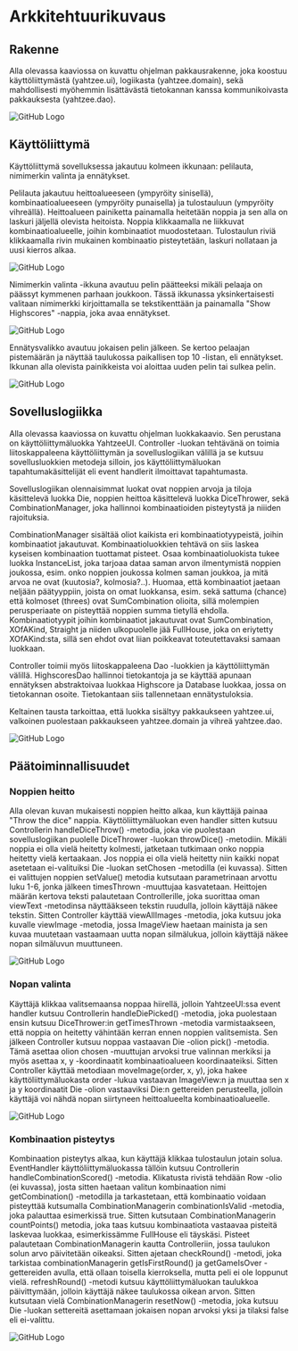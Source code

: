 <h1>Arkkitehtuurikuvaus</h1>

<h2>Rakenne</h2>

Alla olevassa kaaviossa on kuvattu ohjelman pakkausrakenne, joka koostuu käyttöliittymästä (yahtzee.ui), logiikasta
(yahtzee.domain), sekä mahdollisesti myöhemmin lisättävästä tietokannan kanssa kommunikoivasta pakkauksesta 
(yahtzee.dao).

![GitHub Logo](packagediagram.jpg)

<h2>Käyttöliittymä</h2>

Käyttöliittymä sovelluksessa jakautuu kolmeen ikkunaan: pelilauta, nimimerkin valinta ja ennätykset. 

Pelilauta jakautuu
heittoalueeseen (ympyröity sinisellä), kombinaatioalueeseen (ympyröity punaisella) ja tulostauluun (ympyröity
vihreällä). Heittoalueen painiketta painamalla heitetään noppia ja sen alla on laskuri jäljellä olevista heitoista.
Noppia klikkaamalla ne liikkuvat kombinaatioalueelle, joihin kombinaatiot muodostetaan. Tulostaulun riviä
klikkaamalla rivin mukainen kombinaatio pisteytetään, laskuri nollataan ja uusi kierros alkaa. 

![GitHub Logo](ui.png)

Nimimerkin valinta -ikkuna avautuu pelin päätteeksi mikäli pelaaja on päässyt kymmenen parhaan joukkoon. Tässä
ikkunassa yksinkertaisesti valitaan nimimerkki kirjoittamalla se tekstikenttään ja painamalla "Show Highscores" 
-nappia, joka avaa ennätykset.

![GitHub Logo](nicknameSelection.png)

Ennätysvalikko avautuu jokaisen pelin jälkeen. Se kertoo pelaajan pistemäärän ja näyttää taulukossa paikallisen
top 10 -listan, eli ennätykset. Ikkunan alla olevista painikkeista voi aloittaa uuden pelin tai sulkea pelin.

![GitHub Logo](gameOver.png)

<h2>Sovelluslogiikka</h2>

Alla olevassa kaaviossa on kuvattu ohjelman luokkakaavio. Sen perustana on käyttöliittymäluokka YahtzeeUI. 
Controller -luokan tehtävänä on toimia liitoskappaleena käyttöliittymän ja sovelluslogiikan välillä ja se kutsuu
sovellusluokkien metodeja silloin, jos käyttöliittymäluokan tapahtumakäsittelijät eli event handlerit ilmoittavat
tapahtumasta. 

Sovelluslogiikan olennaisimmat luokat ovat noppien arvoja ja tiloja käsittelevä luokka Die, noppien heittoa
käsittelevä luokka DiceThrower, sekä CombinationManager, joka hallinnoi kombinaatioiden pisteytystä ja niiiden
rajoituksia. 

CombinationManager sisältää oliot kaikista eri kombinaatiotyypeistä, joihin kombinaatiot jakautuvat. Kombinaatioluokkien tehtävä on siis laskea kyseisen kombinaation tuottamat pisteet. 
Osaa kombinaatioluokista tukee luokka InstanceList, joka tarjoaa dataa saman arvon ilmentymistä noppien joukossa,
esim. onko noppien joukossa kolmen saman joukkoa, ja mitä arvoa ne ovat (kuutosia?, kolmosia?..). Huomaa, että
kombinaatiot jaetaan neljään päätyyppiin, joista on omat luokkansa, esim. sekä sattuma (chance) että kolmoset 
(threes) ovat SumCombination olioita, sillä molempien perusperiaate on pisteyttää noppien summa tietyllä ehdolla.
Kombinaatiotyypit joihin kombinaatiot jakautuvat ovat SumCombination, XOfAKind, Straight ja niiden ulkopuolelle
jää FullHouse, joka on eriytetty XOfAKind:sta, sillä sen ehdot ovat liian poikkeavat toteutettavaksi samaan 
luokkaan.

Controller toimii myös liitoskappaleena Dao -luokkien ja käyttöliittymän välillä. HighscoresDao hallinnoi
tietokantoja ja se käyttää apunaan ennätyksen abstraktoivaa luokkaa Highscore ja Database luokkaa, jossa on
tietokannan osoite. Tietokantaan siis tallennetaan ennätystuloksia.

Keltainen tausta tarkoittaa, että luokka sisältyy pakkaukseen yahtzee.ui, valkoinen puolestaan pakkaukseen yahtzee.domain ja vihreä yahtzee.dao.

 ![GitHub Logo](classdiagram.jpg)
 
 <h2>Päätoiminnallisuudet</h2>
 
 <h3>Noppien heitto</h3>
 
  
 Alla olevan kuvan mukaisesti noppien heitto alkaa, kun käyttäjä painaa "Throw the dice" nappia.
 Käyttöliittymäluokan even handler sitten kutsuu Controllerin handleDiceThrow() -metodia, joka vie puolestaan
 sovelluslogiikan puolelle DiceThrower -luokan throwDice() -metodiin. Mikäli noppia ei olla vielä heitetty
 kolmesti, jatketaan tutkimaan onko noppia heitetty vielä kertaakaan. Jos noppia ei olla vielä heitetty niin
 kaikki nopat asetetaan ei-valituiksi Die -luokan setChosen -metodilla (ei kuvassa). Sitten ei valittujen noppien
 setValue() metodia kutsutaan parametrinaan arvottu luku 1-6, jonka jälkeen timesThrown -muuttujaa kasvatetaan.
 Heittojen määrän kertova teksti palautetaan Controllerille, joka suorittaa oman viewText -metodinsa näyttääkseen
 tekstin ruudulla, jolloin käyttäjä näkee tekstin. Sitten Controller käyttää viewAllImages -metodia, joka kutsuu
 joka kuvalle viewImage -metodia, jossa ImageView haetaan mainista ja sen kuvaa muutetaan vastaamaan uutta nopan
 silmälukua, jolloin käyttäjä näkee nopan silmäluvun muuttuneen.
 
 ![GitHub Logo](DiceThrow.png)
 
 <h3>Nopan valinta</h3>
 
 Käyttäjä klikkaa valitsemaansa noppaa hiirellä, jolloin YahtzeeUI:ssa event handler kutsuu Controllerin
 handleDiePicked() -metodia, joka puolestaan ensin kutsuu DiceThrower:in getTimesThrown -metodia varmistaakseen,
 että noppia on heitetty vähintään kerran ennen noppien valitsemista. Sen jälkeen Controller kutsuu noppaa
 vastaavan Die -olion pick() -metodia. Tämä asettaa olion chosen -muuttujan arvoksi true valinnan merkiksi ja myös
 asettaa x, y -koordinaatit kombinaatioalueen koordinaateiksi. Sitten Controller käyttää metodiaan
 moveImage(order, x, y), joka hakee käyttöliittymäluokasta order -lukua vastaavan ImageView:n ja 
 muuttaa sen x ja y koordinaatit Die -olion vastaaviksi Die:n gettereiden perusteella, jolloin käyttäjä voi nähdä
 nopan siirtyneen heittoalueelta kombinaatioalueelle.
 
  ![GitHub Logo](DieSelection.png)
  
 <h3>Kombinaation pisteytys</h3>
 
 Kombinaation pisteytys alkaa, kun käyttäjä klikkaa tulostaulun jotain solua. EventHandler käyttöliittymäluokassa
 tällöin kutsuu Controllerin handleCombinationScored() -metodia. Klikatusta rivistä tehdään Row -olio (ei kuvassa),
 josta sitten haetaan valitun kombinaation nimi getCombination() -metodilla ja tarkastetaan, että kombinaatio
 voidaan pisteyttää kutsumalla CombinationManagerin combinationIsValid -metodia, joka palauttaa esimerkissä true.
 Sitten kutsutaan CombinationManagerin countPoints() metodia, joka taas kutsuu kombinaatiota vastaavaa pisteitä
 laskevaa luokkaa, esimerkissämme FullHouse eli täyskäsi. Pisteet palautetaan CombinationManagerin kautta 
 Controlleriin, jossa taulukon solun arvo päivitetään oikeaksi. Sitten ajetaan checkRound() -metodi, joka 
 tarkistaa combinationManagerin getIsFirstRound() ja getGameIsOver -gettereiden avulla, että ollaan toisella
 kierroksella, mutta peli ei ole loppunut vielä. refreshRound() -metodi kutsuu käyttöliittymäluokan taulukkoa
 päivittymään, jolloin käyttäjä näkee taulukossa oikean arvon. Sitten kutsutaan vielä CombinationManagerin
 resetNow() -metodia, joka kutsuu Die -luokan settereitä asettamaan jokaisen nopan arvoksi yksi ja tilaksi
 false eli ei-valittu. 
 
  ![GitHub Logo](CombinationScoring.png)
